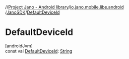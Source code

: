 //[Project Jano - Android library](../../../index.md)/[io.jano.mobile.libs.android](../index.md)
/[JanoSDK](index.md)/[DefaultDeviceId](-default-device-id.md)

# DefaultDeviceId

[androidJvm]\
const
val [DefaultDeviceId](-default-device-id.md): [String](https://kotlinlang.org/api/latest/jvm/stdlib/kotlin/-string/index.html)
